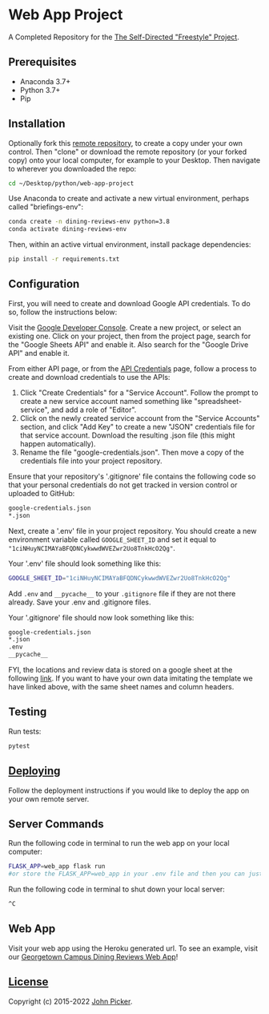 # Web App Project

A Completed Repository for the [The Self-Directed "Freestyle" Project](https://github.com/prof-rossetti/intro-to-python/tree/main/projects/freestyle).

## Prerequisites

  + Anaconda 3.7+
  + Python 3.7+
  + Pip

## Installation

Optionally fork this [remote repository](https://github.com/jkp53/web-app-project), to create a copy under your own control. Then "clone" or download the remote repository (or your forked copy) onto your local computer, for example to your Desktop. Then navigate to wherever you downloaded the repo:

```sh
cd ~/Desktop/python/web-app-project
```

Use Anaconda to create and activate a new virtual environment, perhaps called "briefings-env":

```sh
conda create -n dining-reviews-env python=3.8
conda activate dining-reviews-env
```

Then, within an active virtual environment, install package dependencies:

```sh
pip install -r requirements.txt
```

## Configuration

First, you will need to create and download Google API credentials. To do so, follow the instructions below:

Visit the [Google Developer Console](https://console.developers.google.com/cloud-resource-manager). Create a new project, or select an existing one. Click on your project, then from the project page, search for the "Google Sheets API" and enable it. Also search for the "Google Drive API" and enable it.

From either API page, or from the [API Credentials](https://console.developers.google.com/apis/credentials) page, follow a process to create and download credentials to use the APIs:
  1. Click "Create Credentials" for a "Service Account". Follow the prompt to create a new service account named something like "spreadsheet-service", and add a role of "Editor".
  2. Click on the newly created service account from the "Service Accounts" section, and click "Add Key" to create a new "JSON" credentials file for that service account. Download the resulting .json file (this might happen automatically).
  3. Rename the file "google-credentials.json". Then move a copy of the credentials file into your project repository.

Ensure that your repository's '.gitignore' file contains the following code so that your personal credentials do not get tracked in version control or uploaded to GitHub:

```sh
google-credentials.json
*.json
```

Next, create a '.env' file in your project repository. You should create a new environment variable called `GOOGLE_SHEET_ID` and set it equal to `"1ciNHuyNCIMAYaBFQDNCykwwdWVEZwr2Uo8TnkHcO2Qg"`.

Your '.env' file should look something like this:
```sh
GOOGLE_SHEET_ID="1ciNHuyNCIMAYaBFQDNCykwwdWVEZwr2Uo8TnkHcO2Qg"
```

Add `.env` and `__pycache__` to your `.gitignore` file if they are not there already. Save your .env and .gitignore files.

Your '.gitignore' file should now look something like this:
```sh
google-credentials.json
*.json
.env
__pycache__
```

FYI, the locations and review data is stored on a google sheet at the following [link](https://docs.google.com/spreadsheets/d/1ciNHuyNCIMAYaBFQDNCykwwdWVEZwr2Uo8TnkHcO2Qg/edit#gid=883497855). If you want to have your own data imitating the template we have linked above, with the same sheet names and column headers.

## Testing

Run tests:

```sh
pytest
```

## [Deploying](/DEPLOYING.md)

Follow the deployment instructions if you would like to deploy the app on your own remote server.

## Server Commands

Run the following code in terminal to run the web app on your local computer:

```sh
FLASK_APP=web_app flask run
#or store the FLASK_APP=web_app in your .env file and then you can just paste 'flask run'
```

Run the following code in terminal to shut down your local server:
```sh
^C
```

## Web App

Visit your web app using the Heroku generated url. To see an example, visit our [Georgetown Campus Dining Reviews Web App](https://dining-location-reviews-app.herokuapp.com/)!


## [License](/LICENSE.md)

Copyright (c) 2015-2022 [John Picker](mailto:jkp53@georgetown.edu).
